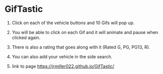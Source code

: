 # GifTastic

1. Click on each of the vehicle buttons and 10 Gifs will pop up.

2. You will be able to click on each Gif and it will animate and pause when clicked again.

3. There is also a rating that goes along with it (Rated G, PG, PG13, R).

4. You can also add your vehicle in the side search. 

5. link to page https://jrmiller022.github.io/GifTastic/
